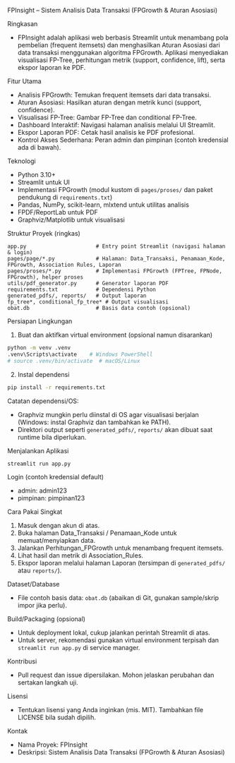 FPInsight – Sistem Analisis Data Transaksi (FPGrowth & Aturan Asosiasi)

Ringkasan
- FPInsight adalah aplikasi web berbasis Streamlit untuk menambang pola pembelian (frequent itemsets) dan menghasilkan Aturan Asosiasi dari data transaksi menggunakan algoritma FPGrowth. Aplikasi menyediakan visualisasi FP-Tree, perhitungan metrik (support, confidence, lift), serta ekspor laporan ke PDF.

Fitur Utama
- Analisis FPGrowth: Temukan frequent itemsets dari data transaksi.
- Aturan Asosiasi: Hasilkan aturan dengan metrik kunci (support, confidence).
- Visualisasi FP-Tree: Gambar FP-Tree dan conditional FP-Tree.
- Dashboard Interaktif: Navigasi halaman analisis melalui UI Streamlit.
- Ekspor Laporan PDF: Cetak hasil analisis ke PDF profesional.
- Kontrol Akses Sederhana: Peran admin dan pimpinan (contoh kredensial ada di bawah).

Teknologi
- Python 3.10+
- Streamlit untuk UI
- Implementasi FPGrowth (modul kustom di `pages/proses/` dan paket pendukung di `requirements.txt`)
- Pandas, NumPy, scikit-learn, mlxtend untuk utilitas analisis
- FPDF/ReportLab untuk PDF
- Graphviz/Matplotlib untuk visualisasi

Struktur Proyek (ringkas)
```
app.py                      # Entry point Streamlit (navigasi halaman & login)
pages/page/*.py             # Halaman: Data_Transaksi, Penamaan_Kode, FPGrowth, Association Rules, Laporan
pages/proses/*.py           # Implementasi FPGrowth (FPTree, FPNode, FPGrowth), helper proses
utils/pdf_generator.py      # Generator laporan PDF
requirements.txt            # Dependensi Python
generated_pdfs/, reports/   # Output laporan
fp_tree*, conditional_fp_tree* # Output visualisasi
obat.db                     # Basis data contoh (opsional)
```

Persiapan Lingkungan
1) Buat dan aktifkan virtual environment (opsional namun disarankan)
```bash
python -m venv .venv
.venv\Scripts\activate    # Windows PowerShell
# source .venv/bin/activate  # macOS/Linux
```

2) Instal dependensi
```bash
pip install -r requirements.txt
```

Catatan dependensi/OS:
- Graphviz mungkin perlu diinstal di OS agar visualisasi berjalan (Windows: instal Graphviz dan tambahkan ke PATH).
- Direktori output seperti `generated_pdfs/`, `reports/` akan dibuat saat runtime bila diperlukan.

Menjalankan Aplikasi
```bash
streamlit run app.py
```

Login (contoh kredensial default)
- admin: admin123
- pimpinan: pimpinan123

Cara Pakai Singkat
1) Masuk dengan akun di atas.
2) Buka halaman Data_Transaksi / Penamaan_Kode untuk memuat/menyiapkan data.
3) Jalankan Perhitungan_FPGrowth untuk menambang frequent itemsets.
4) Lihat hasil dan metrik di Association_Rules.
5) Ekspor laporan melalui halaman Laporan (tersimpan di `generated_pdfs/` atau `reports/`).

Dataset/Database
- File contoh basis data: `obat.db` (abaikan di Git, gunakan sample/skrip impor jika perlu).

Build/Packaging (opsional)
- Untuk deployment lokal, cukup jalankan perintah Streamlit di atas.
- Untuk server, rekomendasi gunakan virtual environment terpisah dan `streamlit run app.py` di service manager.

Kontribusi
- Pull request dan issue dipersilakan. Mohon jelaskan perubahan dan sertakan langkah uji.

Lisensi
- Tentukan lisensi yang Anda inginkan (mis. MIT). Tambahkan file LICENSE bila sudah dipilih.

Kontak
- Nama Proyek: FPInsight
- Deskripsi: Sistem Analisis Data Transaksi (FPGrowth & Aturan Asosiasi)

